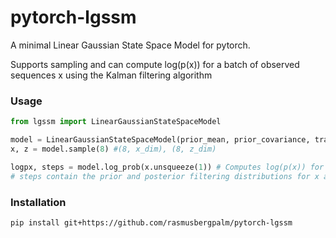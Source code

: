 # pytorch-lgssm
A minimal Linear Gaussian State Space Model for pytorch.

Supports sampling and can compute log(p(x)) for a batch of observed sequences x using the Kalman filtering algorithm

### Usage

```python
from lgssm import LinearGaussianStateSpaceModel

model = LinearGaussianStateSpaceModel(prior_mean, prior_covariance, transition_matrix, transition_covariance, observation_matrix, observation_covariance)
x, z = model.sample(8) #(8, x_dim), (8, z_dim)

logpx, steps = model.log_prob(x.unsqueeze(1)) # Computes log(p(x)) for a batch of sequences x
# steps contain the prior and posterior filtering distributions for x and z at each time step
```

### Installation

`pip install git+https://github.com/rasmusbergpalm/pytorch-lgssm`
